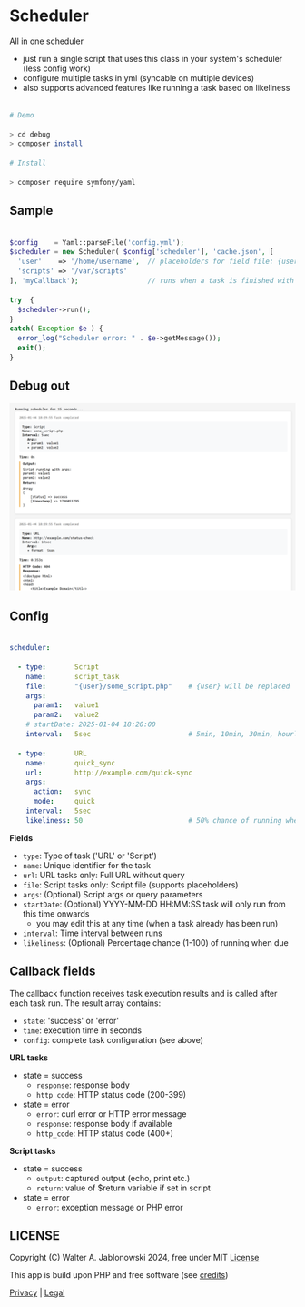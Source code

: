 # Scheduler

All in one scheduler

- just run a single script that uses this class in your system's scheduler (less config work)
- configure multiple tasks in yml (syncable on multiple devices)
- also supports advanced features like running a task based on likeliness

```bash

# Demo

> cd debug
> composer install

# Install

> composer require symfony/yaml
```

## Sample

```php

$config    = Yaml::parseFile('config.yml');
$scheduler = new Scheduler( $config['scheduler'], 'cache.json', [
  'user'    => '/home/username',  // placeholders for field file: {user}/file.txt
  'scripts' => '/var/scripts'
], 'myCallback');                 // runs when a task is finished with state = success|error (see below)

try  {
  $scheduler->run();
}
catch( Exception $e ) {
  error_log("Scheduler error: " . $e->getMessage());
  exit();
}
```

## Debug out

![alt text](misc/img.png)


## Config

```yaml

scheduler:

  - type:       Script
    name:       script_task
    file:       "{user}/some_script.php"    # {user} will be replaced
    args:     
      param1:   value1
      param2:   value2
    # startDate: 2025-01-04 18:20:00
    interval:   5sec                        # 5min, 10min, 30min, hourly, daily, weekly, monthly (5sec, 10sec used for debugging)

  - type:       URL
    name:       quick_sync
    url:        http://example.com/quick-sync
    args:       
      action:   sync
      mode:     quick
    interval:   5sec
    likeliness: 50                          # 50% chance of running when due
```

**Fields**

- `type`:       Type of task ('URL' or 'Script')
- `name`:       Unique identifier for the task
- `url`:        URL tasks only: Full URL without query
- `file`:       Script tasks only: Script file (supports placeholders)
- `args`:       (Optional) Script args or query parameters
- `startDate`:  (Optional) YYYY-MM-DD HH:MM:SS task will only run from this time onwards
  - you may edit this at any time (when a task already has been run)
- `interval`:   Time interval between runs
- `likeliness`: (Optional) Percentage chance (1-100) of running when due


## Callback fields

The callback function receives task execution results and is called after each task run. The result array contains:

- `state`:  'success' or 'error'
- `time`:   execution time in seconds
- `config`: complete task configuration (see above)

**URL tasks**

- state = success
  - `response`:  response body
  - `http_code`: HTTP status code (200-399)
- state = error
  - `error`:     curl error or HTTP error message
  - `response`:  response body if available
  - `http_code`: HTTP status code (400+)

**Script tasks**

- state = success
  - `output`: captured output (echo, print etc.)
  - `return`: value of $return variable if set in script
- state = error
  - `error`:  exception message or PHP error


LICENSE
----------------------------------------------------------

Copyright (C) Walter A. Jablonowski 2024, free under MIT [License](LICENSE)

This app is build upon PHP and free software (see [credits](credits.md))

[Privacy](https://walter-a-jablonowski.github.io/privacy.html) | [Legal](https://walter-a-jablonowski.github.io/imprint.html)
